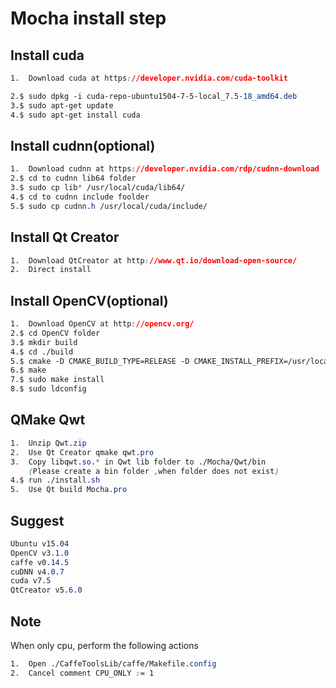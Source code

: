 # Mocha install step

## Install cuda
```css
1.  Download cuda at https://developer.nvidia.com/cuda-toolkit

2.$ sudo dpkg -i cuda-repo-ubuntu1504-7-5-local_7.5-18_amd64.deb
3.$ sudo apt-get update
4.$ sudo apt-get install cuda
```

## Install cudnn(optional)
```css
1.  Download cudnn at https://developer.nvidia.com/rdp/cudnn-download
2.$ cd to cudnn lib64 folder
3.$ sudo cp lib* /usr/local/cuda/lib64/
4.$ cd to cudnn include foolder
5.$ sudo cp cudnn.h /usr/local/cuda/include/
```

## Install Qt Creator
```css
1.  Download QtCreator at http://www.qt.io/download-open-source/
2.  Direct install
```

## Install OpenCV(optional)
```css
1.  Download OpenCV at http://opencv.org/
2.$ cd OpenCV folder
3.$ mkdir build
4.$ cd ./build
5.$ cmake -D CMAKE_BUILD_TYPE=RELEASE -D CMAKE_INSTALL_PREFIX=/usr/local ..
6.$ make
7.$ sudo make install
8.$ sudo ldconfig
```

## QMake Qwt
```css
1.  Unzip Qwt.zip
2.  Use Qt Creator qmake qwt.pro
3.  Copy libqwt.so.* in Qwt lib folder to ./Mocha/Qwt/bin
    (Please create a bin folder ,when folder does not exist)
4.$ run ./install.sh
5.  Use Qt build Mocha.pro
```

## Suggest
```css
Ubuntu v15.04
OpenCV v3.1.0
caffe v0.14.5
cuDNN v4.0.7
cuda v7.5
QtCreator v5.6.0
```

## Note  
When only cpu, perform the following actions
```css
1.  Open ./CaffeToolsLib/caffe/Makefile.config
2.  Cancel comment CPU_ONLY := 1
```
